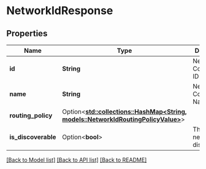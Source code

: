 # NetworkIdResponse

## Properties

Name | Type | Description | Notes
------------ | ------------- | ------------- | -------------
**id** | **String** | Network Connection ID | 
**name** | **String** | Network Connection Name | 
**routing_policy** | Option<[**std::collections::HashMap<String, models::NetworkIdRoutingPolicyValue>**](NetworkIdRoutingPolicy_value.md)> |  | [optional]
**is_discoverable** | Option<**bool**> | The specific network is discoverable. | [optional]

[[Back to Model list]](../README.md#documentation-for-models) [[Back to API list]](../README.md#documentation-for-api-endpoints) [[Back to README]](../README.md)


